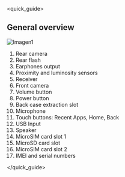 <quick_guide>
## General overview

![Imagen1](http://static.energysistem.com/images/manuals/42509/55f2a6146e151.jpg)

1.	Rear camera
2.	Rear flash
3.	Earphones output
4.	Proximity and luminosity sensors
5.	Receiver
6.	Front camera
7.	Volume button
8.	Power button
9.	Back case extraction slot
10.	Microphone 
11.	Touch buttons: Recent Apps, Home, Back
12.	USB Input
13.	Speaker
14.	MicroSIM card slot 1
15.	MicroSD card slot
16.	MicroSIM card slot 2
17.	IMEI and serial numbers

</quick_guide>

